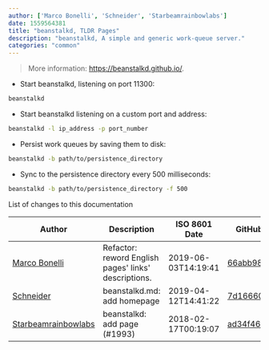 ```yaml
---
author: ['Marco Bonelli', 'Schneider', 'Starbeamrainbowlabs']
date: 1559564381
title: "beanstalkd, TLDR Pages"
description: "beanstalkd, A simple and generic work-queue server."
categories: "common"
---
```

> More information: <https://beanstalkd.github.io/>.

- Start beanstalkd, listening on port 11300:

```bash
beanstalkd
```

- Start beanstalkd listening on a custom port and address:

```bash
beanstalkd -l ip_address -p port_number
```

- Persist work queues by saving them to disk:

```bash
beanstalkd -b path/to/persistence_directory
```

- Sync to the persistence directory every 500 milliseconds:

```bash
beanstalkd -b path/to/persistence_directory -f 500
```
List of changes to this documentation


Author | Description | ISO 8601 Date | GitHub link
------|-----|-----|-----
[Marco Bonelli](mailto:marco@mebeim.net) | Refactor: reword English pages' links' descriptions. | 2019-06-03T14:19:41 | [66abb98ce935](https://github.com/tldr-pages/tldr/commit/66abb98ce935c0f4516bf30c4d6da72180d5a3ab)
[Schneider](mailto:lucas.schneider@sap.com) | beanstalkd.md: add homepage | 2019-04-12T14:41:22 | [7d16660d983f](https://github.com/tldr-pages/tldr/commit/7d16660d983f1a7cbf21f7ed33cff315e05cfc64)
[Starbeamrainbowlabs](mailto:sbrl@starbeamrainbowlabs.com) | beanstalkd: add page (#1993) | 2018-02-17T00:19:07 | [ad34f464299b](https://github.com/tldr-pages/tldr/commit/ad34f464299b4a74a4be6cee58f8e9642f8dafe0)

